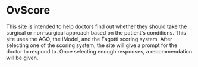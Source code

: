 # OvScore
This site is intended to help doctors find out whether they should take the surgical or non-surgical approach based on the patient's conditions. This site uses the AGO, the iModel, and the Fagotti scoring system. After selecting one of the scoring system, the site will give a prompt for the doctor to respond to. Once selecting enough responses, a recommendation will be given.